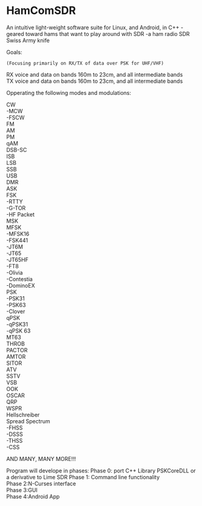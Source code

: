 # HamComSDR
An intuitive light-weight software suite for Linux, and Android, in C++
    -geared toward hams that want to play around with SDR
    -a ham radio SDR Swiss Army knife

Goals:

    (Focusing primarily on RX/TX of data over PSK for UHF/VHF)

RX voice and data on bands 160m to 23cm, and all intermediate bands <br>
TX voice and data on bands 160m to 23cm, and all intermediate bands <br>

Opperating the following modes and modulations: <br> 

CW <br>
  -MCW <br>
  -FSCW <br>
FM<br>
AM<br>
PM<br>
qAM<br>
DSB-SC<br>
ISB<br>
LSB<br>
SSB<br>
USB<br>
DMR<br>
ASK<br>
FSK<br>
  -RTTY<br>
  -G-TOR<br>
  -HF Packet<br>
MSK<br>
MFSK<br>
  -MFSK16<br>
  -FSK441<br>
  -JT6M<br>
  -JT65<br>
  -JT65HF<br>
  -FT8<br>
  -Olivia<br>
  -Contestia<br>
  -DominoEX<br>
PSK<br>
  -PSK31<br>
  -PSK63<br>
  -Clover<br>
qPSK<br>
  -qPSK31<br>
  -qPSK 63<br>
MT63<br>
THROB<br>
PACTOR<br>
AMTOR<br>
SITOR<br>
ATV<br>
SSTV<br>
VSB<br>
OOK<br>
OSCAR<br>
QRP<br>
WSPR<br>
Hellschreiber<br>
Spread Spectrum<br>
  -FHSS<br>
  -DSSS<br>
  -THSS<br>
  -CSS<br>

AND MANY, MANY MORE!!!<br>

Program will develope in phases:
Phase 0: port C++ Library PSKCoreDLL or a derivative to Lime SDR
Phase 1: Command line functionality<br>
Phase 2:N-Curses interface<br>
Phase 3:GUI<br>
Phase 4:Android App<br>



